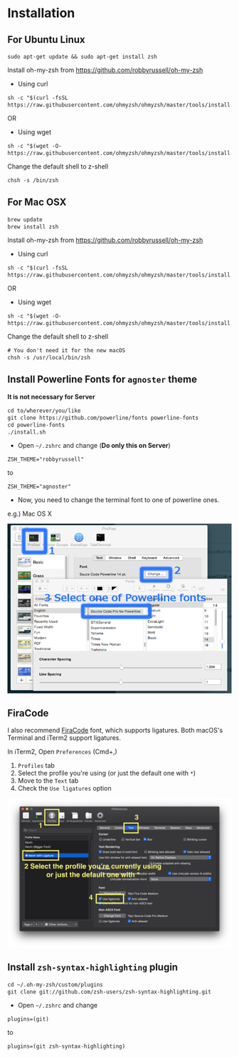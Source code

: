 # Installation

## For Ubuntu Linux
```shell
sudo apt-get update && sudo apt-get install zsh 
```

Install oh-my-zsh from https://github.com/robbyrussell/oh-my-zsh 

* Using curl

```shell
sh -c "$(curl -fsSL https://raw.githubusercontent.com/ohmyzsh/ohmyzsh/master/tools/install.sh)" 
```
OR

* Using wget

```shell
sh -c "$(wget -O- https://raw.githubusercontent.com/ohmyzsh/ohmyzsh/master/tools/install.sh)" 
```

Change the default shell to z-shell

```shell
chsh -s /bin/zsh 
```

## For Mac OSX

```shell
brew update 
brew install zsh
```

Install oh-my-zsh from https://github.com/robbyrussell/oh-my-zsh 

* Using curl

```shell
sh -c "$(curl -fsSL https://raw.githubusercontent.com/ohmyzsh/ohmyzsh/master/tools/install.sh)" 
```
OR

* Using wget

```shell
sh -c "$(wget -O- https://raw.githubusercontent.com/ohmyzsh/ohmyzsh/master/tools/install.sh)" 
```

Change the default shell to z-shell

```shell
# You don't need it for the new macOS
chsh -s /usr/local/bin/zsh 
```


## Install Powerline Fonts for `agnoster` theme
**It is not necessary for Server**

```shell
cd to/wherever/you/like 
git clone https://github.com/powerline/fonts powerline-fonts 
cd powerline-fonts 
./install.sh 
```

* Open `~/.zshrc` and change (**Do only this on Server**)

```shell
ZSH_THEME="robbyrussell"
```
to

```shell
ZSH_THEME="agnoster"
```

* Now, you need to change the terminal font to one of powerline ones.

e.g.) Mac OS X

![Mac OS X Terminal: Use Powerline Font](osx-terminal-change-font-to-powerline.png)

## FiraCode
I also recommend [FiraCode](https://github.com/tonsky/FiraCode) font, which supports ligatures. Both macOS's Terminal and iTerm2 support ligatures. 

In iTerm2, Open `Preferences` (Cmd+,)
1. `Profiles` tab
2. Select the profile you're using (or just the default one with `*`)
3. Move to the `Text` tab
4. Check the `Use ligatures` option

![iTerm2 settings to use ligatures](iterm2-how-to-use-ligatures.png)


## Install `zsh-syntax-highlighting` plugin

```shell
cd ~/.oh-my-zsh/custom/plugins 
git clone git://github.com/zsh-users/zsh-syntax-highlighting.git 
```

* Open `~/.zshrc` and change

```shell
plugins=(git)
```
to

```shell
plugins=(git zsh-syntax-highlighting)
```
